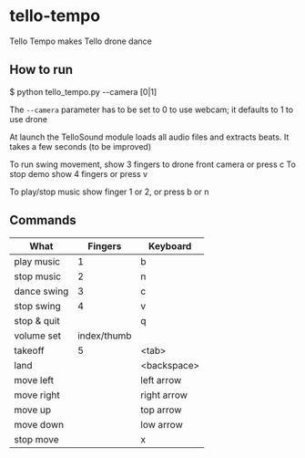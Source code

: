# tello-tempo
Tello Tempo makes Tello drone dance


## How to run

$ python tello_tempo.py --camera [0|1]

The `--camera` parameter has to be set to 0 to use webcam; it defaults to 1 to use drone

At launch the TelloSound module loads all audio files and extracts beats. It takes a few seconds (to be improved)


To run swing movement, show 3 fingers to drone front camera or press c
To stop demo show 4 fingers or press v

To play/stop music show finger 1 or 2, or press b or n



## Commands

| What        | Fingers     | Keyboard       |
|-------------|-------------|----------------|
| play music  | 1           | b              |
| stop music  | 2           | n              |
| dance swing | 3           | c              |
| stop swing  | 4           | v              |
| stop & quit |             | q              |
| volume set  | index/thumb |                |
| takeoff     | 5           | &lt;tab>       |
| land        |             | &lt;backspace> |
| move left   |             | left arrow     |
| move right  |             | right arrow    |
| move up     |             | top arrow      |
| move down   |             | low arrow      |
| stop move   |             | x              |





